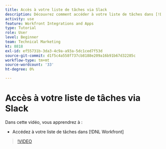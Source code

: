 ```yaml
---
title: Accès à votre liste de tâches via Slack
description: Découvrez comment accéder à votre liste de tâches dans [!DNL Workfront]
activity: use
feature: Workfront Integrations and Apps
type: Tutorial
role: User
level: Beginner
team: Technical Marketing
kt: 8818
exl-id: ef55731b-3da3-4c9a-a93a-5dc1ced7f53d
source-git-commit: d1f5c4a558f737cb8188e209a16b91b67d32285c
workflow-type: tm+mt
source-wordcount: '33'
ht-degree: 0%

---
```


# Accès à votre liste de tâches via Slack

Dans cette vidéo, vous apprendrez à :

* Accédez à votre liste de tâches dans [!DNL Workfront]

>[!VIDEO](https://video.tv.adobe.com/v/335118/?quality=12)
